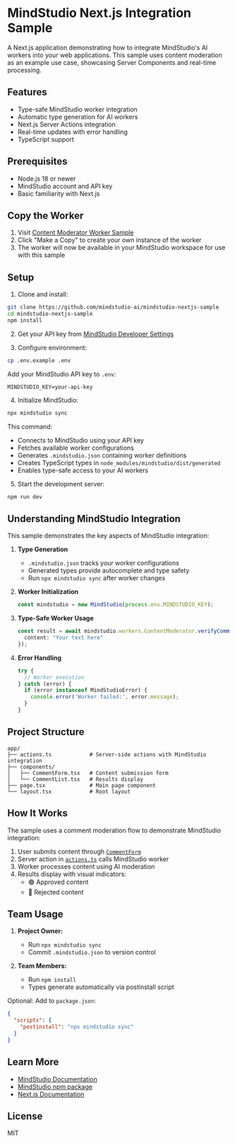 # MindStudio Next.js Integration Sample

A Next.js application demonstrating how to integrate MindStudio's AI workers into your web applications. This sample uses content moderation as an example use case, showcasing Server Components and real-time processing.

## Features

- Type-safe MindStudio worker integration
- Automatic type generation for AI workers
- Next.js Server Actions integration
- Real-time updates with error handling
- TypeScript support

## Prerequisites

- Node.js 18 or newer
- MindStudio account and API key
- Basic familiarity with Next.js

## Copy the Worker

1. Visit [Content Moderator Worker Sample](https://app.mindstudio.ai/ais/34ce86d3-7563-4871-84d0-a9c7a05dd90d/remix)
2. Click "Make a Copy" to create your own instance of the worker
3. The worker will now be available in your MindStudio workspace for use with this sample

## Setup

1. Clone and install:

```bash
git clone https://github.com/mindstudio-ai/mindstudio-nextjs-sample
cd mindstudio-nextjs-sample
npm install
```

2. Get your API key from [MindStudio Developer Settings](https://app.mindstudio.ai/workspace/settings/developer?page=api-keys)

3. Configure environment:

```bash
cp .env.example .env
```

Add your MindStudio API key to `.env`:

```
MINDSTUDIO_KEY=your-api-key
```

4. Initialize MindStudio:

```bash
npx mindstudio sync
```

This command:

- Connects to MindStudio using your API key
- Fetches available worker configurations
- Generates `.mindstudio.json` containing worker definitions
- Creates TypeScript types in `node_modules/mindstudio/dist/generated`
- Enables type-safe access to your AI workers

5. Start the development server:

```bash
npm run dev
```

## Understanding MindStudio Integration

This sample demonstrates the key aspects of MindStudio integration:

1. **Type Generation**
   - `.mindstudio.json` tracks your worker configurations
   - Generated types provide autocomplete and type safety
   - Run `npx mindstudio sync` after worker changes

2. **Worker Initialization**

   ```typescript
   const mindstudio = new MindStudio(process.env.MINDSTUDIO_KEY);
   ```

3. **Type-Safe Worker Usage**

   ```typescript
   const result = await mindstudio.workers.ContentModerator.verifyComment({
     content: "Your text here"
   });
   ```

4. **Error Handling**

   ```typescript
   try {
     // Worker execution
   } catch (error) {
     if (error instanceof MindStudioError) {
       console.error('Worker failed:', error.message);
     }
   }
   ```

## Project Structure

```
app/
├── actions.ts            # Server-side actions with MindStudio integration
├── components/
│   ├── CommentForm.tsx   # Content submission form
│   └── CommentList.tsx   # Results display
├── page.tsx              # Main page component
└── layout.tsx            # Root layout
```

## How It Works

The sample uses a comment moderation flow to demonstrate MindStudio integration:

1. User submits content through [`CommentForm`](./app/components/CommentForm.tsx)
2. Server action in [`actions.ts`](./app/actions.ts) calls MindStudio worker
3. Worker processes content using AI moderation
4. Results display with visual indicators:
   - 🟢 Approved content
   - 🔴 Rejected content

## Team Usage

1. **Project Owner:**
   - Run `npx mindstudio sync`
   - Commit `.mindstudio.json` to version control

2. **Team Members:**
   - Run `npm install`
   - Types generate automatically via postinstall script

Optional: Add to `package.json`:

```json
{
  "scripts": {
    "postinstall": "npx mindstudio sync"
  }
}
```

## Learn More

- [MindStudio Documentation](https://docs.mindstudio.ai)
- [MindStudio npm package](https://www.npmjs.com/package/mindstudio)
- [Next.js Documentation](https://nextjs.org/docs)

## License

MIT
